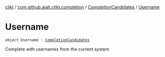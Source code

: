 [clikt](../../index.md) / [com.github.ajalt.clikt.completion](../index.md) / [CompletionCandidates](index.md) / [Username](./-username.md)

# Username

`object Username : `[`CompletionCandidates`](index.md)

Complete with usernames from the current system

